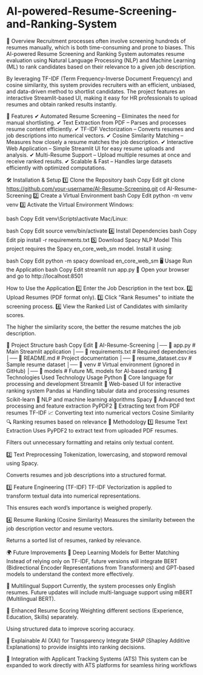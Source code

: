 # AI-powered-Resume-Screening-and-Ranking-System

📌 Overview
Recruitment processes often involve screening hundreds of resumes manually, which is both time-consuming and prone to biases. This AI-powered Resume Screening and Ranking System automates resume evaluation using Natural Language Processing (NLP) and Machine Learning (ML) to rank candidates based on their relevance to a given job description.

By leveraging TF-IDF (Term Frequency-Inverse Document Frequency) and cosine similarity, this system provides recruiters with an efficient, unbiased, and data-driven method to shortlist candidates. The project features an interactive Streamlit-based UI, making it easy for HR professionals to upload resumes and obtain ranked results instantly.

🚀 Features
✔ Automated Resume Screening – Eliminates the need for manual shortlisting.
✔ Text Extraction from PDF – Parses and processes resume content efficiently.
✔ TF-IDF Vectorization – Converts resumes and job descriptions into numerical vectors.
✔ Cosine Similarity Matching – Measures how closely a resume matches the job description.
✔ Interactive Web Application – Simple Streamlit UI for easy resume uploads and analysis.
✔ Multi-Resume Support – Upload multiple resumes at once and receive ranked results.
✔ Scalable & Fast – Handles large datasets efficiently with optimized computations.

🛠 Installation & Setup
1️⃣ Clone the Repository
bash
Copy
Edit
git clone https://github.com/your-username/AI-Resume-Screening.git
cd AI-Resume-Screening
2️⃣ Create a Virtual Environment
bash
Copy
Edit
python -m venv venv
3️⃣ Activate the Virtual Environment
Windows:

bash
Copy
Edit
venv\Scripts\activate
Mac/Linux:

bash
Copy
Edit
source venv/bin/activate
4️⃣ Install Dependencies
bash
Copy
Edit
pip install -r requirements.txt
5️⃣ Download Spacy NLP Model
This project requires the Spacy en_core_web_sm model. Install it using:

bash
Copy
Edit
python -m spacy download en_core_web_sm
🖥 Usage
Run the Application
bash
Copy
Edit
streamlit run app.py
📌 Open your browser and go to http://localhost:8501

How to Use the Application
1️⃣ Enter the Job Description in the text box.
2️⃣ Upload Resumes (PDF format only).
3️⃣ Click "Rank Resumes" to initiate the screening process.
4️⃣ View the Ranked List of Candidates with similarity scores.

The higher the similarity score, the better the resume matches the job description.

📂 Project Structure
bash
Copy
Edit
📁 AI-Resume-Screening
│── 📜 app.py                  # Main Streamlit application
│── 📜 requirements.txt         # Required dependencies
│── 📜 README.md                # Project documentation
│── 📜 resume_dataset.csv       # Sample resume dataset
│── 📁 venv                     # Virtual environment (ignored in GitHub)
│── 📁 models                   # Future ML models for AI-based ranking
🔧 Technologies Used
Technology	Usage
Python 🐍	Core language for processing and development
Streamlit 🎨	Web-based UI for interactive ranking system
Pandas 📊	Handling tabular data and processing resumes
Scikit-learn 🧠	NLP and machine learning algorithms
Spacy 📝	Advanced text processing and feature extraction
PyPDF2 📄	Extracting text from PDF resumes
TF-IDF 📈	Converting text into numerical vectors
Cosine Similarity 🔍	Ranking resumes based on relevance
📜 Methodology
1️⃣ Resume Text Extraction
Uses PyPDF2 to extract text from uploaded PDF resumes.

Filters out unnecessary formatting and retains only textual content.

2️⃣ Text Preprocessing
Tokenization, lowercasing, and stopword removal using Spacy.

Converts resumes and job descriptions into a structured format.

3️⃣ Feature Engineering (TF-IDF)
TF-IDF Vectorization is applied to transform textual data into numerical representations.

This ensures each word’s importance is weighed properly.

4️⃣ Resume Ranking (Cosine Similarity)
Measures the similarity between the job description vector and resume vectors.

Returns a sorted list of resumes, ranked by relevance.

🌍 Future Improvements
🔹 Deep Learning Models for Better Matching
Instead of relying only on TF-IDF, future versions will integrate BERT (Bidirectional Encoder Representations from Transformers) and GPT-based models to understand the context more effectively.

🔹 Multilingual Support
Currently, the system processes only English resumes. Future updates will include multi-language support using mBERT (Multilingual BERT).

🔹 Enhanced Resume Scoring
Weighting different sections (Experience, Education, Skills) separately.

Using structured data to improve scoring accuracy.

🔹 Explainable AI (XAI) for Transparency
Integrate SHAP (Shapley Additive Explanations) to provide insights into ranking decisions.

🔹 Integration with Applicant Tracking Systems (ATS)
This system can be expanded to work directly with ATS platforms for seamless hiring workflows
